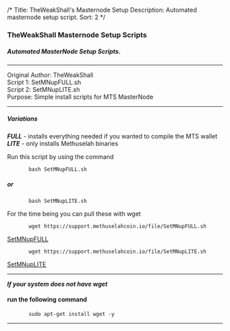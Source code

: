 /*
Title: TheWeakShall's Masternode Setup
Description: Automated masternode setup script.
Sort: 2
*/

### TheWeakShall Masternode Setup Scripts  
##### Automated MasterNode Setup Scripts.  

***
Original Author: TheWeakShall  
Script 1: SetMNupFULL.sh  
Script 2: SetMNupLITE.sh  
Purpose: Simple install scripts for MTS MasterNode  
*** 
##### Variations  
**_FULL_** - installs everything needed if you wanted to compile the MTS wallet  
**_LITE_** - only installs Methuselah binaries  
 
  Run this script by using the command  

           bash SetMNupFULL.sh
#####      or
           bash SetMNupLITE.sh  
    
For the time being you can pull these with wget

           wget https://support.methuselahcoin.io/file/SetMNupFULL.sh

[SetMNupFULL](https://support.methuselahcoin.io/file/SetMNupFULL.sh)

           wget https://support.methuselahcoin.io/file/SetMNupLITE.sh

[SetMNupLITE](https://support.methuselahcoin.io/file/SetMNupLITE.sh)

***
**_If your system does not have wget_**

#### run the following command
   
           sudo apt-get install wget -y
***  
